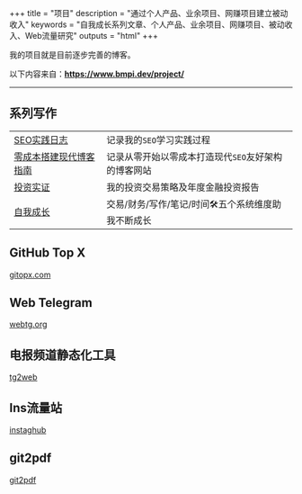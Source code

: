 +++
title = "项目"
description = "通过个人产品、业余项目、网赚项目建立被动收入"
keywords = "自我成长系列文章、个人产品、业余项目、网赚项目、被动收入、Web流量研究"
outputs = "html"
+++

我的项目就是目前逐步完善的博客。

以下内容来自：**https://www.bmpi.dev/project/**

---

## 系列写作

| | |
| -- | -- |
| [SEO实践日志](/series/seo实践日志/) | 记录我的`SEO`学习实践过程 |
| [零成本搭建现代博客指南](/series/零成本搭建现代博客指南/) | 记录从零开始以零成本打造现代`SEO`友好架构的博客网站 |
| [投资实证](/series/投资实证/) | 我的投资交易策略及年度金融投资报告 |
| [自我成长](/series/自我成长/) | 交易/财务/写作/笔记/时间🛠五个系统维度助我不断成长 |

## GitHub Top X

[gitopx.com](https://www.gitopx.com)

## Web Telegram

[webtg.org](https://www.webtg.org)

## 电报频道静态化工具

[tg2web](https://github.com/bmpi-dev/tg2web)

## Ins流量站

[instaghub](https://github.com/bmpi-dev/instaghub)

## git2pdf

[git2pdf](https://github.com/bmpi-dev/git2pdf)
